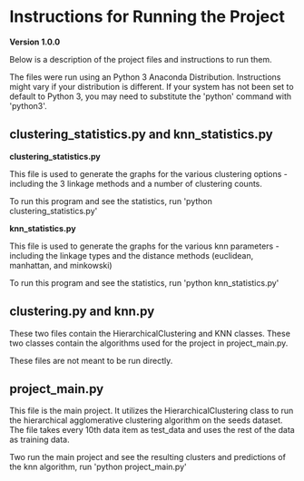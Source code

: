 # Instructions for Running the Project

**Version 1.0.0** 

Below is a description of the project files and instructions to run them.

The files were run using an Python 3 Anaconda Distribution. Instructions might vary if your distribution is different. If your system has not been set to default to Python 3, you may need to substitute the 'python' command with 'python3'.

## clustering_statistics.py and knn_statistics.py

**clustering_statistics.py**

This file is used to generate the graphs for the various clustering options - including the 3 linkage methods and a number of clustering counts. 

To run this program and see the statistics, run 'python clustering_statistics.py'

**knn_statistics.py**

This file is used to generate the graphs for the various knn parameters - including the linkage types and the distance methods (euclidean, manhattan, and minkowski)

To run this program and see the statistics, run 'python knn_statistics.py'

## clustering.py and knn.py

These two files contain the HierarchicalClustering and KNN classes. These two classes contain the algorithms used for the project in project_main.py.

These files are not meant to be run directly.

## project_main.py

This file is the main project. It utilizes the HierarchicalClustering class to run the hierarchical agglomerative clustering algorithm on the seeds dataset. The file takes every 10th data item as test_data and uses the rest of the data as training data.

Two run the main project and see the resulting clusters and predictions of the knn algorithm, run 'python project_main.py'